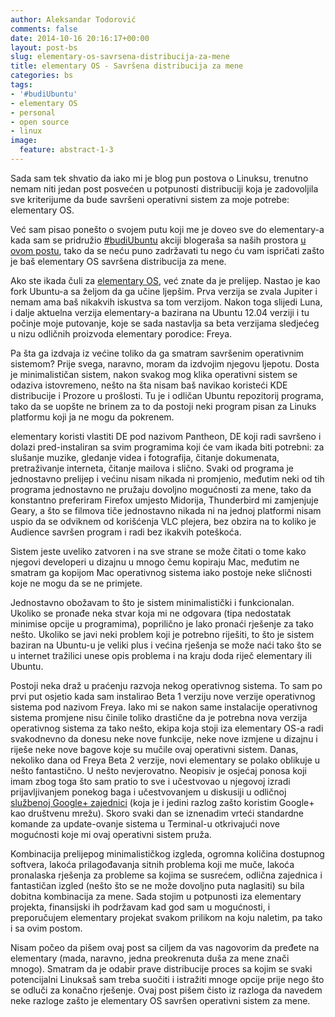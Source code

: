 ```yaml
---
author: Aleksandar Todorović
comments: false
date: 2014-10-16 20:16:17+00:00
layout: post-bs
slug: elementary-os-savrsena-distribucija-za-mene
title: elementary OS - Savršena distribucija za mene
categories: bs
tags:
- '#budiUbuntu'
- elementary OS
- personal
- open source
- linux
image:
  feature: abstract-1-3
---
```


Sada sam tek shvatio da iako mi je blog pun postova o Linuksu, trenutno nemam niti jedan post posvećen u potpunosti distribuciji koja je zadovoljila sve kriterijume da bude savršeni operativni sistem za moje potrebe: elementary OS.

Već sam pisao ponešto o svojem putu koji me je doveo sve do elementary-a kada sam se pridružio [#budiUbuntu](https://twitter.com/search?q=%23budiUbuntu&src=typd) akciji blogeraša sa naših prostora [u ovom postu](http://aleksandartodorovic.wordpress.com/2014/08/18/moj-put-od-fedore-preko-archa-do-ubuntu-derivata-budiubuntu/), tako da se neću puno zadržavati tu nego ću vam ispričati zašto je baš elementary OS savršena distribucija za mene.

Ako ste ikada čuli za [elementary OS](http://elementaryos.org/), već znate da je prelijep. Nastao je kao fork Ubuntu-a sa željom da ga učine ljepšim. Prva verzija se zvala Jupiter i nemam ama baš nikakvih iskustva sa tom verzijom. Nakon toga slijedi Luna, i dalje aktuelna verzija elementary-a bazirana na Ubuntu 12.04 verziji i tu počinje moje putovanje, koje se sada nastavlja sa beta verzijama sledjećeg u nizu odličnih proizvoda elementary porodice: Freya.

Pa šta ga izdvaja iz većine toliko da ga smatram savršenim operativnim sistemom? Prije svega, naravno, moram da izdvojim njegovu ljepotu. Dosta je minimalističan sistem, nakon svakog mog klika operativni sistem se odaziva istovremeno, nešto na šta nisam baš navikao koristeći KDE distribucije i Prozore u prošlosti. Tu je i odličan Ubuntu repozitorij programa, tako da se uopšte ne brinem za to da postoji neki program pisan za Linuks platformu koji ja ne mogu da pokrenem.

elementary koristi vlastiti DE pod nazivom Pantheon, DE koji radi savršeno i dolazi pred-instaliran sa svim programima koji će vam ikada biti potrebni: za slušanje muzike, gledanje videa i fotografija, čitanje dokumenata, pretraživanje interneta, čitanje mailova i slično. Svaki od programa je jednostavno prelijep i većinu nisam nikada ni promjenio, međutim neki od tih programa jednostavno ne pružaju dovoljno mogućnosti za mene, tako da konstantno preferiram Firefox umjesto Midorija, Thunderbird mi zamjenjuje Geary, a što se filmova tiče jednostavno nikada ni na jednoj platformi nisam uspio da se odviknem od korišćenja VLC plejera, bez obzira na to koliko je Audience savršen program i radi bez ikakvih poteškoća.

Sistem jeste uveliko zatvoren i na sve strane se može čitati o tome kako njegovi developeri u dizajnu u mnogo čemu kopiraju Mac, međutim ne smatram ga kopijom Mac operativnog sistema iako postoje neke sličnosti koje ne mogu da se ne primjete.

Jednostavno obožavam to što je sistem minimalistički i funkcionalan. Ukoliko se pronađe neka stvar koja mi ne odgovara (tipa nedostatak minimise opcije u programima), poprilično je lako pronaći rješenje za tako nešto. Ukoliko se javi neki problem koji je potrebno riješiti, to što je sistem baziran na Ubuntu-u je veliki plus i većina rješenja se može naći tako što se u internet tražilici unese opis problema i na kraju doda riječ elementary ili Ubuntu.

Postoji neka draž u praćenju razvoja nekog operativnog sistema. To sam po prvi put osjetio kada sam instalirao Beta 1 verziju nove verzije operativnog sistema pod nazivom Freya. Iako mi se nakon same instalacije operativnog sistema promjene nisu činile toliko drastične da je potrebna nova verzija operativnog sistema za tako nešto, ekipa koja stoji iza elementary OS-a radi svakodnevno da donesu neke nove funkcije, neke nove izmjene u dizajnu i riješe neke nove bagove koje su mučile ovaj operativni sistem. Danas, nekoliko dana od Freya Beta 2 verzije, novi elementary se polako oblikuje u nešto fantastično. U nešto nevjerovatno. Neopisiv je osjećaj ponosa koji imam zbog toga što sam pratio to sve i učestvovao u njegovoj izradi prijavljivanjem ponekog baga i učestvovanjem u diskusiji u odličnoj [službenoj Google+ zajednici](https://plus.google.com/communities/104613975513761463450) (koja je i jedini razlog zašto koristim Google+ kao društvenu mrežu). Skoro svaki dan se iznenadim vrteći standardne komande za update-ovanje sistema u Terminal-u otkrivajući nove mogućnosti koje mi ovaj operativni sistem pruža.

Kombinacija prelijepog minimalističkog izgleda, ogromna količina dostupnog softvera, lakoća prilagođavanja sitnih problema koji me muče, lakoća pronalaska rješenja za probleme sa kojima se susrećem, odlična zajednica i fantastičan izgled (nešto što se ne može dovoljno puta naglasiti) su bila dobitna kombinacija za mene. Sada stojim u potpunosti iza elementary projekta, finansijski ih podržavam kad god sam u mogućnosti, i preporučujem elementary projekat svakom prilikom na koju naletim, pa tako i sa ovim postom.

Nisam počeo da pišem ovaj post sa ciljem da vas nagovorim da pređete na elementary (mada, naravno, jedna preokrenuta duša za mene znači mnogo). Smatram da je odabir prave distribucije proces sa kojim se svaki potencijalni Linuksaš sam treba suočiti i istražiti mnoge opcije prije nego što se odluči za konačno rješenje. Ovaj post pišem čisto iz razloga da navedem neke razloge zašto je elementary OS savršen operativni sistem za mene.
